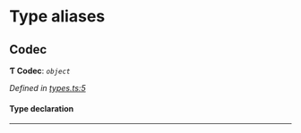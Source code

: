 

# Type aliases

<a id="codec"></a>

##  Codec

**Ƭ Codec**: *`object`*

*Defined in [types.ts:5](https://github.com/polkadot-js/common/blob/2be211c/packages/trie-codec/src/types.ts#L5)*

#### Type declaration

___

